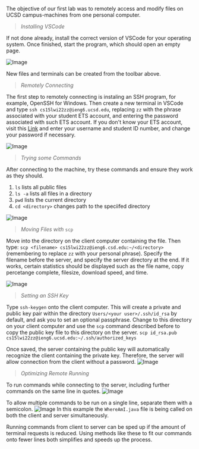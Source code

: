 The objective of our first lab was to remotely access and modify files on UCSD campus-machines from one personal computer.

>*Installing VSCode*

If not done already, install the correct version of VSCode for your operating system. Once finished, start the program, which should open an empty page.

![Image](https://i.gyazo.com/d0a170818e2ec5385168fb1b63872fc9.png)

New files and terminals can be created from the toolbar above.

>*Remotely Connecting*

The first step to remotely connecting is instaling an SSH program, for example, OpenSSH for Windows.
Then create a new terminal in VSCode and type ```ssh cs15lwi22zz@ieng6.ucsd.edu```, replacing ```zz``` with the phrase associated with your student ETS account, and entering the password associated with such ETS account. If you don't know your ETS account, visit this [Link](https://sdacs.ucsd.edu/~icc/index.php) and enter your username and student ID number, and change your password if necessary. 

![Image](https://i.gyazo.com/6ebe06beeb7c622d365c6cb6c4b9cd99.png)

>*Trying some Commands*

After connecting to the machine, try these commands and ensure they work as they should.

1. ```ls``` lists all public files
2. ```ls -a``` lists all files in a directory
3. ```pwd``` lists the current directory
4. ```cd <directory>``` changes path to the speciifed directory

![Image](https://i.gyazo.com/635f21d971149ccfd4a9bfde88217047.png)

>*Moving Files with* ```scp```

Move into the directory on the client computer containing the file. Then type:
```scp <filename> cs15lwi22zz@ieng6.csd.edu:~/<directory>``` 
(remembering to replace ```zz``` with your personal phrase).
Specify the filename before the server, and specify the server directory at the end.
If it works, certain statistics should be displayed such as the file name, copy percetange complete, filesize, download speed, and time.

![Image](https://i.gyazo.com/2e7a8b278f7fee8890c01cd8eb285589.png)

>*Setting an SSH Key*

Type ```ssh-keygen``` onto the client computer. This will create a private and public key pair within the directory ```Users/<your user>/.ssh/id_rsa``` by default, and ask you to set an optional passphrase.
Change to this directory on your client computer and use the ```scp``` command described before to copy the public key file to this directory on the server.
```scp id_rsa.pub cs15lwi22zz@ieng6.ucsd.edu:~/.ssh/authorized_keys```

Once saved, the server containing the public key will automatically recognize the client containing the private key. Therefore, the server will allow connection from the client without a password.
![Image](https://i.gyazo.com/a60598dadd98218b4d982e11f17ce019.png)

>*Optimizing Remote Running*

To run commands while connecting to the server, including further commands on the same line in quotes.
![Image](https://i.gyazo.com/ea9fd31542ee332dda199e35a18bd718.png)

To allow multiple commands to be run on a single line, separate them with a semicolon.
![Image](https://i.gyazo.com/aa02decb75b8a06c1cd78a564c49cdf9.png)
In this example the ```WhereAmI.java``` file is being called on both the client and server simultaneously.

Running commands from client to server can be sped up if the amount of terminal requests is reduced.
Using methods like these to fit our commands onto fewer lines both simplifies and speeds up the process.
